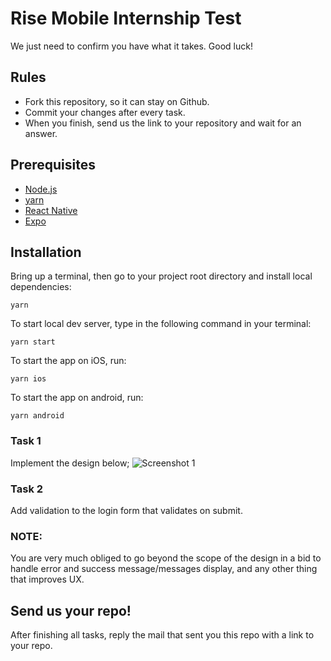 # Rise Mobile Internship Test
We just need to confirm you have what it takes. Good luck!

## Rules
* Fork this repository, so it can stay on Github.
* Commit your changes after every task.
* When you finish, send us the link to your repository and wait for an answer.

## Prerequisites
- [Node.js](https://nodejs.org/en/)
- [yarn](https://yarnpkg.com/)
- [React Native](https://reactnative.dev/)
- [Expo](https://expo.dev/)


## Installation
Bring up a terminal, then go to your project root directory and install local dependencies:

```yarn```

To start local dev server, type in the following command in your terminal:

```yarn start```

To start the app on iOS, run:

```yarn ios```

To start the app on android, run:

```yarn android```


### Task 1
Implement the design below;
![Screenshot 1](design/mobile.png)

### Task 2
Add validation to the login form that validates on submit.

### NOTE:

You are very much obliged to go beyond the scope of the design in a bid to handle error and success message/messages display, and any other thing that improves UX.


## Send us your repo!
After finishing all tasks, reply the mail that sent you this repo with a link to your repo.
